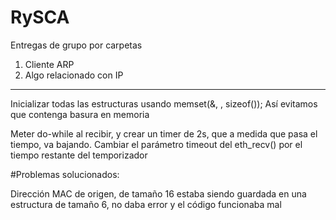 # RySCA
Entregas de grupo por carpetas

1. Cliente ARP
2. Algo relacionado con IP
----------------------------------------------
Inicializar todas las estructuras usando memset(&<estructura>, <valor a inicializar>, sizeof(<estructura>)); Así evitamos que contenga basura en memoria

Meter do-while al recibir, y crear un timer de 2s, que a medida que pasa el tiempo, va bajando. Cambiar el parámetro timeout del eth_recv() por el tiempo restante del temporizador 

#Problemas solucionados:

Dirección MAC de origen, de tamaño 16 estaba siendo guardada en una estructura de tamaño 6, no daba error y el código funcionaba mal
